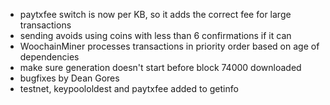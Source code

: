 * paytxfee switch is now per KB, so it adds the correct fee for large transactions
* sending avoids using coins with less than 6 confirmations if it can
* WoochainMiner processes transactions in priority order based on age of dependencies
* make sure generation doesn't start before block 74000 downloaded
* bugfixes by Dean Gores
* testnet, keypoololdest and paytxfee added to getinfo
